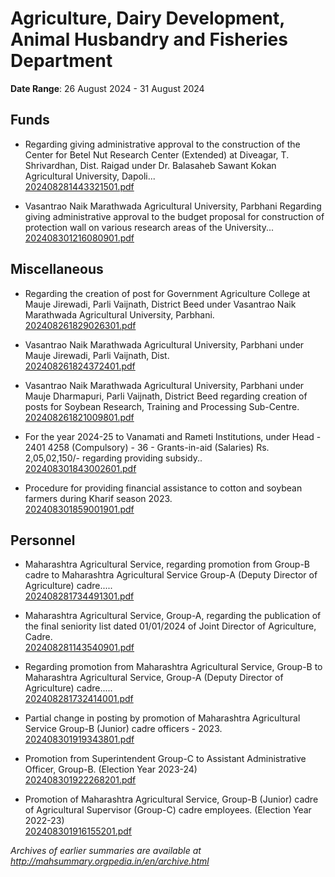 # Agriculture, Dairy Development, Animal Husbandry and Fisheries Department

**Date Range**: 26 August 2024 - 31 August 2024


## Funds
- Regarding giving administrative approval to the construction of the Center for Betel Nut Research Center (Extended) at Diveagar, T. Shrivardhan, Dist. Raigad under Dr. Balasaheb Sawant Kokan Agricultural University, Dapoli...\
  [202408281443321501.pdf](https://gr.maharashtra.gov.in/Site/Upload/Government%20Resolutions/English/202408281443321501.pdf)

- Vasantrao Naik Marathwada Agricultural University, Parbhani Regarding giving administrative approval to the budget proposal for construction of protection wall on various research areas of the University...\
  [202408301216080901.pdf](https://gr.maharashtra.gov.in/Site/Upload/Government%20Resolutions/English/202408301216080901.pdf)

## Miscellaneous
- Regarding the creation of post for Government Agriculture College at Mauje Jirewadi, Parli Vaijnath, District Beed under Vasantrao Naik Marathwada Agricultural University, Parbhani.\
  [202408261829026301.pdf](https://gr.maharashtra.gov.in/Site/Upload/Government%20Resolutions/English/202408261829026301.pdf)

- Vasantrao Naik Marathwada Agricultural University, Parbhani under Mauje Jirewadi, Parli Vaijnath, Dist.\
  [202408261824372401.pdf](https://gr.maharashtra.gov.in/Site/Upload/Government%20Resolutions/English/202408261824372401.pdf)

- Vasantrao Naik Marathwada Agricultural University, Parbhani under Mauje Dharmapuri, Parli Vaijnath, District Beed regarding creation of posts for Soybean Research, Training and Processing Sub-Centre.\
  [202408261821009801.pdf](https://gr.maharashtra.gov.in/Site/Upload/Government%20Resolutions/English/202408261821009801.pdf)

- For the year 2024-25 to Vanamati and Rameti Institutions, under Head - 2401 4258 (Compulsory) - 36 - Grants-in-aid (Salaries) Rs. 2,05,02,150/- regarding providing subsidy..\
  [202408301843002601.pdf](https://gr.maharashtra.gov.in/Site/Upload/Government%20Resolutions/English/202408301843002601.pdf)

- Procedure for providing financial assistance to cotton and soybean farmers during Kharif season 2023.\
  [202408301859001901.pdf](https://gr.maharashtra.gov.in/Site/Upload/Government%20Resolutions/English/202408301859001901.pdf)

## Personnel
- Maharashtra Agricultural Service, regarding promotion from Group-B cadre to Maharashtra Agricultural Service Group-A (Deputy Director of Agriculture) cadre.....\
  [202408281734491301.pdf](https://gr.maharashtra.gov.in/Site/Upload/Government%20Resolutions/English/202408281734491301.pdf)

- Maharashtra Agricultural Service, Group-A, regarding the publication of the final seniority list dated 01/01/2024 of Joint Director of Agriculture, Cadre.\
  [202408281143540901.pdf](https://gr.maharashtra.gov.in/Site/Upload/Government%20Resolutions/English/202408281143540901.pdf)

- Regarding promotion from Maharashtra Agricultural Service, Group-B to Maharashtra Agricultural Service, Group-A (Deputy Director of Agriculture) cadre.....\
  [202408281732414001.pdf](https://gr.maharashtra.gov.in/Site/Upload/Government%20Resolutions/English/202408281732414001.pdf)

- Partial change in posting by promotion of Maharashtra Agricultural Service Group-B (Junior) cadre officers - 2023.\
  [202408301919343801.pdf](https://gr.maharashtra.gov.in/Site/Upload/Government%20Resolutions/English/202408301919343801.pdf)

- Promotion from Superintendent Group-C to Assistant Administrative Officer, Group-B. (Election Year 2023-24)\
  [202408301922268201.pdf](https://gr.maharashtra.gov.in/Site/Upload/Government%20Resolutions/English/202408301922268201.pdf)

- Promotion of Maharashtra Agricultural Service, Group-B (Junior) cadre of Agricultural Supervisor (Group-C) cadre employees. (Election Year 2022-23)\
  [202408301916155201.pdf](https://gr.maharashtra.gov.in/Site/Upload/Government%20Resolutions/English/202408301916155201.pdf)


*Archives of earlier summaries are available at http://mahsummary.orgpedia.in/en/archive.html*